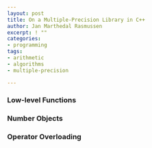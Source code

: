```yaml
---
layout: post
title: On a Multiple-Precision Library in C++
author: Jan Marthedal Rasmussen
excerpt: ! ""
categories:
- programming
tags:
- arithmetic
- algorithms
- multiple-precision

---
```

### Low-level Functions

### Number Objects

### Operator Overloading
